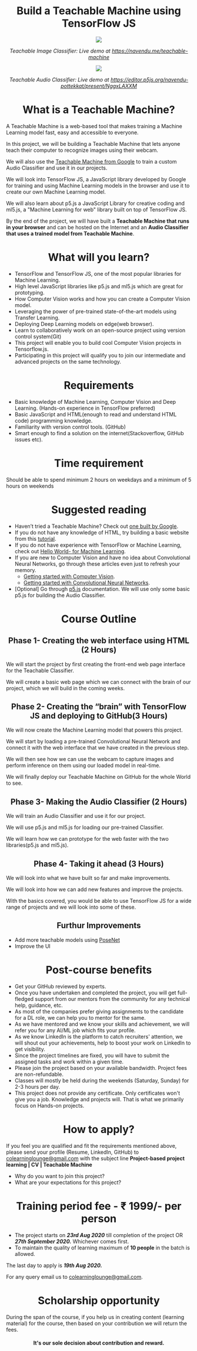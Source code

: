 # <div align="center">Build a Teachable Machine using TensorFlow JS</div>
 
<p align="center">
  <img src="./teachable-machine-image-classifier.gif">
</p>

*<div align="center">Teachable Image Classifier: Live demo at https://navendu.me/teachable-machine</div>*

<p align="center">
  <img src="./teachable-machine-audio-classifier.gif">
</p>

*<div align="center">Teachable Audio Classifier: Live demo at https://editor.p5js.org/navendu-pottekkat/present/NggxLAXXM</div>*

# <div align="center">What is a Teachable Machine?</div>

A Teachable Machine is a web-based tool that makes training a Machine Learning model fast, easy and accessible to everyone.

In this project, we will be building a Teachable Machine that lets anyone teach their computer to recognize images using their webcam.

We will also use the [Teachable Machine from Google](https://teachablemachine.withgoogle.com/) to train a custom Audio Classifier and use it in our projects.

We will look into TensorFlow JS, a JavaScript library developed by Google for training and using Machine Learning models in the browser and use it to create our own Machine Learning model.

We will also learn about p5.js a JavaScript Library for creative coding and ml5.js, a "Machine Learning for web" library built on top of TensorFlow JS.

By the end of the project, we will have built a **Teachable Machine that runs in your browser** and can be hosted on the Internet and an **Audio Classifier that uses a trained model from Teachable Machine**. 

# <div align="center">What will you learn?</div>

* TensorFlow and TensorFlow JS, one of the most popular libraries for Machine Learning.
* High level JavaScript libraries like p5.js and ml5.js which are great for prototyping.
* How Computer Vision works and how you can create a Computer Vision model.
* Leveraging the power of pre-trained state-of-the-art models using Transfer Learning.
* Deploying Deep Learning models on edge(web browser).
* Learn to collaboratively work on an open-source project using version control system(Git)
* This project will enable you to build cool Computer Vision projects in Tensorflow.js.
* Participating in this project will qualify you to join our intermediate and advanced projects on the same technology.

# <div align="center">Requirements</div>

* Basic knowledge of Machine Learning, Computer Vision and Deep Learning. (Hands-on experience in TensorFlow preferred)
* Basic JavaScript and HTML(enough to read and understand HTML code) programming knowledge.
* Familiarity with version control tools. (GitHub)
* Smart enough to find a solution on the internet(Stackoverflow, GitHub issues etc).

# <div align="center">Time requirement</div>

Should be able to spend minimum 2 hours on weekdays and a minimum of 5 hours on weekends

# <div align="center">Suggested reading</div>

* Haven’t tried a Teachable Machine? Check out [one built by Google](https://teachablemachine.withgoogle.com/).
* If you do not have any knowledge of HTML, try building a basic website from this [tutorial](https://www.yourhtmlsource.com/myfirstsite/myfirstpage.html).
* If you do not have experience with TensorFlow or Machine Learning, check out [Hello World- for Machine Learning](https://towardsdatascience.com/hello-world-for-machine-learning-4dc9af0a7430).
* If you are new to Computer Vision and have no idea about Convolutional Neural Networks, go through these articles even just to refresh your memory.
    * [Getting started with Computer Vision](https://towardsdatascience.com/classifying-fashion-apparel-getting-started-with-computer-vision-271aaf1baf0).
    * [Getting started with Convolutional Neural Networks](https://towardsdatascience.com/classifying-fashion-apparel-getting-started-with-convolutional-neural-networks-3ae4fc5d9f76).
* [Optional] Go through [p5.js](https://p5js.org/) documentation. We will use only some basic p5.js for building the Audio Classifier. 

# <div align="center">Course Outline</div>

## <div align="center">Phase 1- Creating the web interface using HTML (2 Hours)</div>

We will start the project by first creating the front-end web page interface for the Teachable Classifier.

We will create a basic web page which we can connect with the brain of our project, which we will build in the coming weeks.

## <div align="center">Phase 2- Creating the “brain” with TensorFlow JS and deploying to GitHub(3 Hours)</div>

We will now create the Machine Learning model that powers this project. 

We will start by loading a pre-trained Convolutional Neural Network and connect it with the web interface that we have created in the previous step. 

We will then see how we can use the webcam to capture images and perform inference on them using our loaded model in real-time.

We will finally deploy our Teachable Machine on GitHub for the whole World to see.

## <div align="center">Phase 3- Making the Audio Classifier (2 Hours)</div>

We will train an Audio Classifier and use it for our project.

We will use p5.js and ml5.js for loading our pre-trained Classifier.

We will learn how we can prototype for the web faster with the two libraries(p5.js and ml5.js).

## <div align="center">Phase 4- Taking it ahead (3 Hours)</div>

We will look into what we have built so far and make improvements. 

We will look into how we can add new features and improve the projects.

With the basics covered, you would be able to use TensorFlow JS for a wide range of projects and we will look into some of these.

## <div align="center">Furthur Improvements</div>

* Add more teachable models using [PoseNet](https://github.com/tensorflow/tfjs-models/tree/master/posenet)
* Improve the UI

# <div align="center">Post-course benefits</div>

- Get your GitHub reviewed by experts.
- Once you have undertaken and completed the project, you will get full-fledged support from our mentors from the community for any technical help, guidance, etc.
- As most of the companies prefer giving assignments to the candidate for a DL role, we can help you to mentor for the same.
- As we have mentored and we know your skills and achievement, we will refer you for any AI/ML job which fits your profile.
- As we know LinkedIn is the platform to catch recruiters' attention, we will shout out your achievements, help to boost your work on LinkedIn to get visibility.
- Since the project timelines are fixed, you will have to submit the assigned tasks and work within a given time.
- Please join the project based on your available bandwidth. Project fees are non-refundable.
- Classes will mostly be held during the weekends (Saturday, Sunday) for 2-3 hours per day.
- This project does not provide any certificate. Only certificates won't give you a job. Knowledge and projects will. That is what we primarily focus on Hands-on projects.

# <div align="center">How to apply?</div>

If you feel you are qualified and fit the requirements mentioned above, please send your profile (Resume, LinkedIn, GitHub) to colearninglounge@gmail.com with the subject line **Project-based project learning | CV | Teachable Machine**
- Why do you want to join this project?
- What are your expectations for this project?

# <div align="center">Training period fee - ₹ 1999/- per person</div>

- The project starts on **_23rd Aug 2020_** till completion of the project OR **_27th September 2020._** Whichever comes first.
- To maintain the quality of learning maximum of **10 people** in the batch is allowed.

The last day to apply is **_19th Aug 2020._**

For any query email us to colearninglounge@gmail.com.

# <div align="center">Scholarship opportunity</div>

During the span of the course, if you help us in creating content (learning material) for the course, then based on your contribution we will return the fees.

#### <div align="center">It's our sole decision about contribution and reward.</div>
